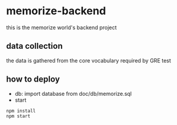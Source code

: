 # memorize-backend
this is the memorize world's backend project
## data collection
 the data is gathered from the core vocabulary required by GRE test
## how to deploy
* db: import database from doc/db/memorize.sql
* start

```
npm install
npm start
```